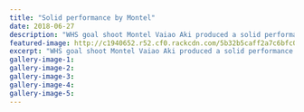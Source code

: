 ```yaml
---
title: "Solid performance by Montel"
date: 2018-06-27
description: "WHS goal shoot Montel Vaiao Aki produced a solid performance to help her side to a 55-46 win over Kaiwhaiki..."
featured-image: http://c1940652.r52.cf0.rackcdn.com/5b32b5caff2a7c6bfc002536/Montel.jpg
excerpt: "WHS goal shoot Montel Vaiao Aki produced a solid performance to help her side to a 55-46 win over Kaiwhaiki."
gallery-image-1: 
gallery-image-2: 
gallery-image-3: 
gallery-image-4: 
gallery-image-5: 
---
```

